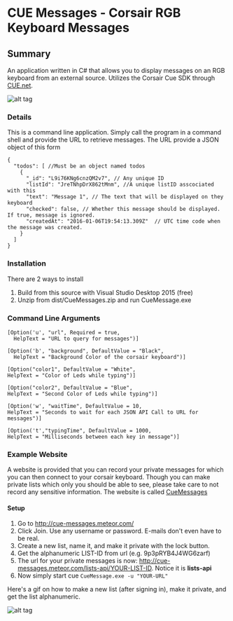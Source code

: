 # CUE Messages - Corsair RGB Keyboard Messages
## Summary
An application written in C# that allows you to display messages on an RGB keyboard from an external source.  Utilizes the Corsair Cue SDK through [CUE.net](https://github.com/DarthAffe/CUE.NET).

![alt tag](https://raw.github.com/JeremyBYU/CueMessages/master/pics/cuemessage.gif)

### Details
This is a command line application.  Simply call the program in a command shell and provide the URL to retrieve messages. The URL provide a JSON object of this form
```
{
  "todos": [ //Must be an object named todos
    {
      "_id": "L9i76KNg6cnzQM2v7", // Any unique ID
      "listId": "JreTNhpDrX862tMnm", //A unique listID asscociated with this
      "text": "Message 1", // The text that will be displayed on they keyboard
      "checked": false, // Whether this message should be displayed.  If true, message is ignored.
      "createdAt": "2016-01-06T19:54:13.309Z"  // UTC time code when the message was created.
    }
  ]
}
```
### Installation
There are 2 ways to install
1. Build from this source with Visual Studio Desktop 2015 (free)
2. Unzip from dist/CueMessages.zip and run CueMessage.exe

### Command Line Arguments

```
[Option('u', "url", Required = true,
  HelpText = "URL to query for messages")]

[Option('b', "background", DefaultValue = "Black",
  HelpText = "Background Color of the corsair keyboard")]

[Option("color1", DefaultValue = "White",
HelpText = "Color of Leds while typing")]

[Option("color2", DefaultValue = "Blue",
HelpText = "Second Color of Leds while typing")]

[Option('w', "waitTime", DefaultValue = 10,
HelpText = "Seconds to wait for each JSON API Call to URL for messages")]

[Option('t',"typingTime", DefaultValue = 1000,
HelpText = "Milliseconds between each key in message")]
```



### Example Website

A website is provided that you can record your private messages for which you can then connect to your corsair keyboard. Though you can make private lists which only you should be able to see, please take care to not record any sensitive information. The website is called [CueMessages](http://cue-messages.meteor.com/lists/9p3pRYB4J4WG6zarf)

#### Setup
1. Go to http://cue-messages.meteor.com/
2. Click Join. Use any username or password.  E-mails don't even have to be real.
3. Create a new list, name it, and make it private with the lock button.
4. Get the alphanumeric LIST-ID from url (e.g. 9p3pRYB4J4WG6zarf)
5. The url for your private messages is now: http://cue-messages.meteor.com/lists-api/YOUR-LIST-ID. Notice it is **lists-api**
6. Now simply start cue ```CueMessage.exe -u "YOUR-URL" ```

Here's a gif on how to make a new list (after signing in), make it private, and get the list alphanumeric.

![alt tag](https://raw.github.com/JeremyBYU/CueMessages/master/pics/private-list.gif)
